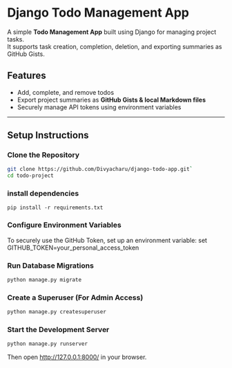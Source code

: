 # Django Todo Management App

A simple **Todo Management App** built using Django for managing project tasks.  
It supports task creation, completion, deletion, and exporting summaries as GitHub Gists.  

## Features
- Add, complete, and remove todos  
- Export project summaries as **GitHub Gists & local Markdown files**  
- Securely manage API tokens using environment variables  

---


##  Setup Instructions


###  Clone the Repository
```sh
git clone https://github.com/Divyacharu/django-todo-app.git`
cd todo-project
```

### install dependencies
`pip install -r requirements.txt`

### Configure Environment Variables
To securely use the GitHub Token, set up an environment variable:
set GITHUB_TOKEN=your_personal_access_token

### Run Database Migrations
```sh
python manage.py migrate
```
### Create a Superuser (For Admin Access)
```sh
python manage.py createsuperuser
```
### Start the Development Server
```sh
python manage.py runserver
```

Then open http://127.0.0.1:8000/ in your browser.